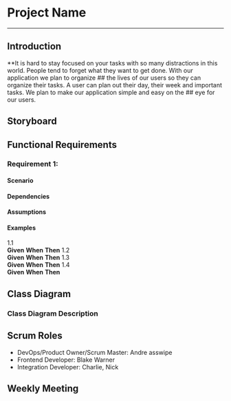 # Project Name
---
## Introduction
**It is hard to stay focused on your tasks with so many distractions in this world. People tend to forget what they want to get done. With our application we plan to organize ## the lives of our users so they can organize their tasks. A user can plan out their day, their week and important tasks. We plan to make our application simple and easy on the ## eye for our users.


## Storyboard  
## Functional Requirements  
### Requirement 1:
#### Scenario  

#### Dependencies  

#### Assumptions  

#### Examples  
1.1  
**Given** 
**When**
**Then**
1.2  
**Given** 
**When**
**Then**
1.3  
**Given** 
**When**
**Then**
1.4  
**Given** 
**When**
**Then**

## Class Diagram  

### Class Diagram Description  
## Scrum Roles  
- DevOps/Product Owner/Scrum Master: Andre asswipe
- Frontend Developer: Blake Warner
- Integration Developer: Charlie, Nick
## Weekly Meeting  
